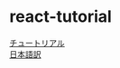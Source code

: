 # react-tutorial
[チュートリアル](https://reactjs.org/tutorial/tutorial.html#lifting-state-up)  
[日本語訳](https://mae.chab.in/archives/2943)